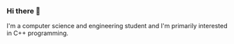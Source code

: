 ### Hi there 👋
I'm a computer science and engineering student and I'm primarily interested in C++ programming.
